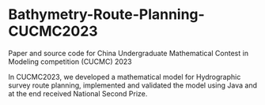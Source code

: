 # Bathymetry-Route-Planning-CUCMC2023
Paper and source code for China Undergraduate Mathematical Contest in Modeling competition (CUCMC) 2023

In CUCMC2023, we developed a mathematical model for Hydrographic survey route planning, implemented and validated the model using Java and at the end received National Second Prize.
